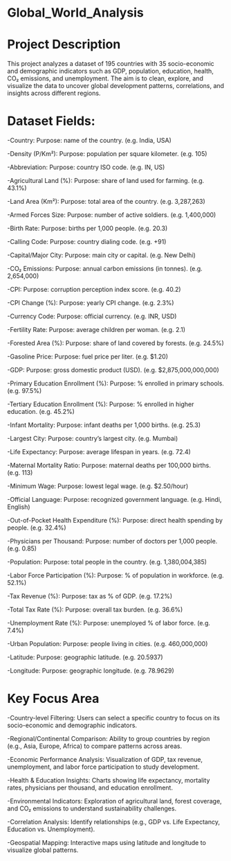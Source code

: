 # Global_World_Analysis

# Project Description

This project analyzes a dataset of 195 countries with 35 socio-economic and demographic indicators such as GDP, population, education, health, CO₂ emissions, and unemployment. The aim is to clean, explore, and visualize the data to uncover global development patterns, correlations, and insights across different regions.

# Dataset Fields:

-Country: Purpose: name of the country. (e.g. India, USA)

-Density (P/Km²): Purpose: population per square kilometer. (e.g. 105)

-Abbreviation: Purpose: country ISO code. (e.g. IN, US)

-Agricultural Land (%): Purpose: share of land used for farming. (e.g. 43.1%)

-Land Area (Km²): Purpose: total area of the country. (e.g. 3,287,263)

-Armed Forces Size: Purpose: number of active soldiers. (e.g. 1,400,000)

-Birth Rate: Purpose: births per 1,000 people. (e.g. 20.3)

-Calling Code: Purpose: country dialing code. (e.g. +91)

-Capital/Major City: Purpose: main city or capital. (e.g. New Delhi)

-CO₂ Emissions: Purpose: annual carbon emissions (in tonnes). (e.g. 2,654,000)

-CPI: Purpose: corruption perception index score. (e.g. 40.2)

-CPI Change (%): Purpose: yearly CPI change. (e.g. 2.3%)

-Currency Code: Purpose: official currency. (e.g. INR, USD)

-Fertility Rate: Purpose: average children per woman. (e.g. 2.1)

-Forested Area (%): Purpose: share of land covered by forests. (e.g. 24.5%)

-Gasoline Price: Purpose: fuel price per liter. (e.g. $1.20)

-GDP: Purpose: gross domestic product (USD). (e.g. $2,875,000,000,000)

-Primary Education Enrollment (%): Purpose: % enrolled in primary schools. (e.g. 97.5%)

-Tertiary Education Enrollment (%): Purpose: % enrolled in higher education. (e.g. 45.2%)

-Infant Mortality: Purpose: infant deaths per 1,000 births. (e.g. 25.3)

-Largest City: Purpose: country’s largest city. (e.g. Mumbai)

-Life Expectancy: Purpose: average lifespan in years. (e.g. 72.4)

-Maternal Mortality Ratio: Purpose: maternal deaths per 100,000 births. (e.g. 113)

-Minimum Wage: Purpose: lowest legal wage. (e.g. $2.50/hour)

-Official Language: Purpose: recognized government language. (e.g. Hindi, English)

-Out-of-Pocket Health Expenditure (%): Purpose: direct health spending by people. (e.g. 32.4%)

-Physicians per Thousand: Purpose: number of doctors per 1,000 people. (e.g. 0.85)

-Population: Purpose: total people in the country. (e.g. 1,380,004,385)

-Labor Force Participation (%): Purpose: % of population in workforce. (e.g. 52.1%)

-Tax Revenue (%): Purpose: tax as % of GDP. (e.g. 17.2%)

-Total Tax Rate (%): Purpose: overall tax burden. (e.g. 36.6%)

-Unemployment Rate (%): Purpose: unemployed % of labor force. (e.g. 7.4%)

-Urban Population: Purpose: people living in cities. (e.g. 460,000,000)

-Latitude: Purpose: geographic latitude. (e.g. 20.5937)

-Longitude: Purpose: geographic longitude. (e.g. 78.9629)

# Key Focus Area

-Country-level Filtering: Users can select a specific country to focus on its socio-economic and demographic indicators.

-Regional/Continental Comparison: Ability to group countries by region (e.g., Asia, Europe, Africa) to compare patterns across areas.

-Economic Performance Analysis: Visualization of GDP, tax revenue, unemployment, and labor force participation to study development.

-Health & Education Insights: Charts showing life expectancy, mortality rates, physicians per thousand, and education enrollment.

-Environmental Indicators: Exploration of agricultural land, forest coverage, and CO₂ emissions to understand sustainability challenges.

-Correlation Analysis: Identify relationships (e.g., GDP vs. Life Expectancy, Education vs. Unemployment).

-Geospatial Mapping: Interactive maps using latitude and longitude to visualize global patterns.
